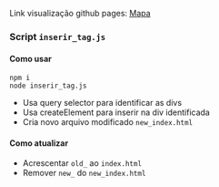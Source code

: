 Link visualização github pages: [Mapa](https://ppetelak.github.io/mapaOperadorasLinhaMaster/)

### Script `inserir_tag.js`
#### Como usar
```
npm i
node inserir_tag.js
```
- Usa query selector para identificar as divs
- Usa createElement para inserir na div identificada
- Cria novo arquivo modificado `new_index.html`

#### Como atualizar
- Acrescentar `old_` ao `index.html`
- Remover `new_` do `new_index.html`
